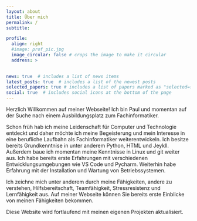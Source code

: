 ```yaml
---
layout: about
title: Über mich
permalink: /
subtitle: 

profile:
  align: right
  #image: prof_pic.jpg
  image_circular: false # crops the image to make it circular
  address: >
    

news: true  # includes a list of news items
latest_posts: true  # includes a list of the newest posts
selected_papers: true # includes a list of papers marked as "selected={true}"
social: true  # includes social icons at the bottom of the page
---
```



Herzlich Willkommen auf meiner Webseite!
Ich bin Paul und momentan auf der Suche nach einem Ausbildungsplatz zum Fachinformatiker. 

Schon früh hab ich meine Leidenschaft für Computer und Technologie entdeckt und daher möchte ich meine Begeisterung und mein Interesse in eine berufliche Laufbahn als Fachinformatiker weiterentwickeln.
Ich besitze bereits Grundkenntnise in unter anderem Python, HTML und Jeykll. Außerdem baue ich momentan meine Kenntnisse in Linux und git weiter aus. 
Ich habe bereits erste Erfahrungen mit verschiedenen Entwicklungsumgebungen wie VS Code und Pycharm. Weiterhin habe Erfahrung mit der Installation und Wartung von Betriebssystemen.

Ich zeichne mich unter anderem durch meine Fähigkeiten, andere zu verstehen, Hilfsbereitschaft, Teamfähigkeit, Stressresistenz und Lernfähigkeit aus.
Auf meiner Webseite können Sie bereits erste Einblicke von meinen Fähigkeiten bekommen. 

Diese Website wird fortlaufend mit meinen eigenen Projekten aktualisiert. 
